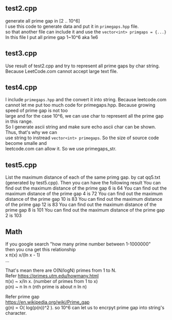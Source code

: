 ## test2.cpp 
generate all prime gap in [2 .. 10^6]  
I use this code to generate data and put it in `primegaps.hpp` file.  
so that another file can include it and use the `vector<int> primgaps = {...}`   
In this file I put all prime gap 1~10^6  aka 1e6  
## test3.cpp
Use result of test2.cpp and try to represent all prime gaps by char string.  
Because LeetCode.com cannot accept large text file.  

## test4.cpp
I include `primegaps.hpp` and the convert it into string. Because leetcode.com  
cannot let me put too much code for primegaps.hpp. Because growing speed of  prime gap is not too  
large and for the case 10^6, we can use char to represent all the prime gap in this range.  
So I generate ascii string and make sure echo ascii char can be shown. Thus, that's why we can  
use string to instread `vector<int> primegaps`. So the size of source code become smalle and   
leetcode.com can allow it. So we use primegaps_str.   

## test5.cpp
List the maximum distance of each of the same primg gap. 
by cat qq5.txt (generated by test5.cpp). Then you can have the following result
You can find out the maximum distance of the prime gap 6 is 64 
You can find out the maximum distance of the prime gap 4 is 72 
You can find out the maximum distance of the prime gap 10 is 83
You can find out the maximum distance of the prime gap 12 is 83
You can find out the maximum distance of the prime gap 8 is 101
You can find out the maximum distance of the prime gap 2 is 103


## Math  
If you google search "how many prime number between 1-1000000"  
then you cna get this relationship  
x	π(x)	x/(ln x - 1)  
...

That's mean there are O(N/logN) primes from 1 to N.   
Refer https://primes.utm.edu/howmany.html  
π(x) ~ x/ln x. (number of primes from 1 to x)  
p(n) ~ n ln n  (nth prime is about n ln n)  

Refer prime gap  
https://en.wikipedia.org/wiki/Prime_gap  
g(n) = O( log(p(n))^2 ). so 10^6 can let us to encrpyt prime gap into string's character.   



